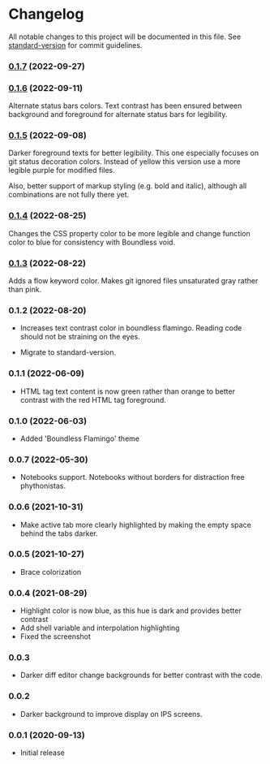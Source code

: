 # Changelog

All notable changes to this project will be documented in this file. See [standard-version](https://github.com/conventional-changelog/standard-version) for commit guidelines.

### [0.1.7](https://github.com/RodrigoRoaRodriguez/boundless/compare/v0.1.6...v0.1.7) (2022-09-27)

### [0.1.6](https://github.com/RodrigoRoaRodriguez/boundless/compare/v0.1.5...v0.1.6) (2022-09-11)

Alternate status bars colors. Text contrast has been ensured between background and foreground for alternate status bars for legibility.

### [0.1.5](https://github.com/RodrigoRoaRodriguez/boundless/compare/v0.1.4...v0.1.5) (2022-09-08)

Darker foreground texts for better legibility. This one especially focuses on git status decoration colors. Instead of yellow this version use a more legible purple for modified files.

Also, better support of markup styling (e.g. bold and italic), although all combinations are not fully there yet.

### [0.1.4](https://github.com/RodrigoRoaRodriguez/boundless/compare/v0.1.3...v0.1.4) (2022-08-25)

Changes the CSS property color to be more legible and change function color to blue for consistency with Boundless void.

### [0.1.3](https://github.com/RodrigoRoaRodriguez/boundless/compare/v0.1.2...v0.1.3) (2022-08-22)

Adds a flow keyword color. Makes git ignored files unsaturated gray rather than pink.

### 0.1.2 (2022-08-20)

- Increases text contrast color in boundless flamingo. Reading code should not be straining on the eyes.

- Migrate to standard-version.

### 0.1.1 (2022-06-09)

- HTML tag text content is now green rather than orange to better contrast with the red HTML tag foreground.

### 0.1.0 (2022-06-03)

- Added 'Boundless Flamingo' theme

### 0.0.7 (2022-05-30)

- Notebooks support. Notebooks without borders for distraction free phythonistas.

### 0.0.6 (2021-10-31)

- Make active tab more clearly highlighted by making the empty space behind the tabs darker.

### 0.0.5 (2021-10-27)

- Brace colorization

### 0.0.4 (2021-08-29)

- Highlight color is now blue, as this hue is dark and provides better contrast
- Add shell variable and interpolation highlighting
- Fixed the screenshot

### 0.0.3

- Darker diff editor change backgrounds for better contrast with the code.

### 0.0.2

- Darker background to improve display on IPS screens.

### 0.0.1 (2020-09-13)

- Initial release
